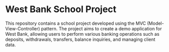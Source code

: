 # West Bank School Project
This repository contains a school project developed using the MVC
(Model-View-Controller) pattern. The project aims to create a demo
application for West Bank, allowing users to perform various banking
operations such as deposits, withdrawals, transfers, balance inquiries,
and managing client data.
